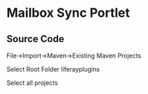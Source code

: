 # Mailbox Sync Portlet


## Source Code
File->Import->Maven->Existing Maven Projects

Select Root Folder liferayplugins

Select all projects